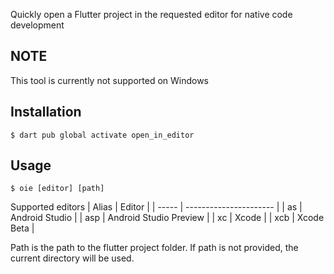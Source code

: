 Quickly open a Flutter project in the requested editor for native code development

## NOTE

This tool is currently not supported on Windows

## Installation

```console
$ dart pub global activate open_in_editor
```

## Usage

```console
$ oie [editor] [path]
```

Supported editors
| Alias | Editor                 |
| ----- | ---------------------- |
| as    | Android Studio         |
| asp   | Android Studio Preview |
| xc    | Xcode                  |
| xcb   | Xcode Beta             |

Path is the path to the flutter project folder. If path is not provided, the current directory will be used.
